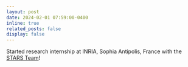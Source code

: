 ```yaml
---
layout: post
date: 2024-02-01 07:59:00-0400
inline: true
related_posts: false
display: false
---
```


Started research internship at INRIA, Sophia Antipolis, France with the [STARS Team](https://team.inria.fr/stars/en/research/)!